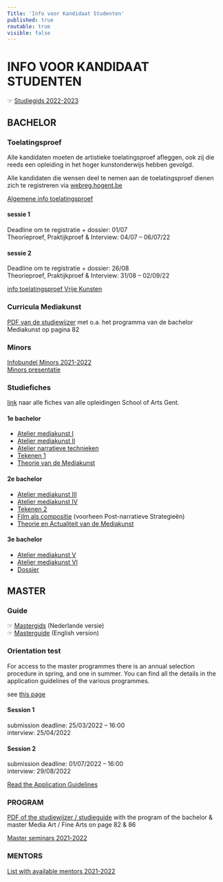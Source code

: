 ```yaml
---
Title: 'Info voor Kandidaat Studenten'
published: true
routable: true
visible: false
---
```


# INFO VOOR KANDIDAAT STUDENTEN
☞ [Studiegids 2022-2023](https://schoolofartsgent.be/wp-content/uploads/2021/12/2223_Studiewijzer.pdf)

## BACHELOR

### Toelatingsproef
Alle kandidaten moeten de artistieke toelatingsproef afleggen, ook zij die reeds een opleiding in het hoger kunstonderwijs hebben gevolgd.

Alle kandidaten die wensen deel te nemen aan de toelatingsproef dienen zich te registreren via [webreg.hogent.be](https://webreg.hogent.be/)

[Algemene info toelatingsproef](https://schoolofartsgent.be/nl/onderwijs/toelatings-en-orienteringsproeven/)

#### sessie 1
Deadline om te registratie + dossier: 01/07     
Theorieproef, Praktijkproef & Interview: 04/07 – 06/07/22    

#### sessie 2
Deadline om te registratie + dossier: 26/08     
Theorieproef, Praktijkproef & Interview: 31/08 – 02/09/22    

[info toelatingsproef Vrije Kunsten](https://schoolofartsgent.be/nl/onderwijs/toelatings-en-orienteringsproeven/academische-bachelor/vrije-kunsten/)

### Curricula Mediakunst
[PDF van de studiewijzer](https://schoolofartsgent.be/wp-content/uploads/2021/12/2223_Studiewijzer.pdf) met o.a. het programma van de bachelor Mediakunst op pagina 82

### Minors
[Infobundel Minors 2021-2022](http://docs.schoolofarts.be/documenten/Minors%20en%20keuzevakken/Informatiebundel%20Minors%202021-2022.doc)    
[Minors presentatie](http://www.docs.schoolofarts.be/documenten/Minors%20en%20keuzevakken/Infosessie%20minor%20keuzepakket%202021-2022_met%20audio.pptx)

### Studiefiches
[link](https://www.hogent.be/studiefiches/) naar alle fiches van alle opleidingen School of Arts Gent.

####  1e bachelor
* [Atelier mediakunst I](https://bamaflexweb.hogent.be/BMFUIDetailxOLOD.aspx?a=128852&b=5&c=1)
* [Atelier mediakunst II](https://bamaflexweb.hogent.be/BMFUIDetailxOLOD.aspx?a=128853&b=5&c=1)
* [Atelier narratieve technieken](https://bamaflexweb.hogent.be/BMFUIDetailxOLOD.aspx?a=128680&b=5&c=1)
* [Tekenen 1](https://bamaflexweb.hogent.be/BMFUIDetailxOLOD.aspx?a=128834&b=5&c=1)
* [Theorie van de Mediakunst](https://bamaflexweb.hogent.be/BMFUIDetailxOLOD.aspx?a=128740&b=5&c=1)

#### 2e bachelor
* [Atelier mediakunst III](https://bamaflexweb.hogent.be/BMFUIDetailxOLOD.aspx?a=128854&b=5&c=1)
* [Atelier mediakunst IV](https://bamaflexweb.hogent.be/BMFUIDetailxOLOD.aspx?a=128855&b=5&c=1)
* [Tekenen 2](https://bamaflexweb.hogent.be/BMFUIDetailxOLOD.aspx?a=128835&b=5&c=1)
* [Film als compositie](https://bamaflexweb.hogent.be/BMFUIDetailxOLOD.aspx?a=140689&b=5&c=1) (voorheen Post-narratieve Strategieën)
* [Theorie en Actualiteit van de Mediakunst](https://bamaflexweb.hogent.be/BMFUIDetailxOLOD.aspx?a=128738&b=5&c=1)

#### 3e bachelor
* [Atelier mediakunst V](https://bamaflexweb.hogent.be/BMFUIDetailxOLOD.aspx?a=128850&b=5&c=1)
* [Atelier mediakunst VI](https://bamaflexweb.hogent.be/BMFUIDetailxOLOD.aspx?a=128851&b=5&c=1)
* [Dossier](https://bamaflexweb.hogent.be/BMFUIDetailxOLOD.aspx?a=128709&b=5&c=1)


## MASTER

### Guide
☞ [Mastergids](http://www.docs.schoolofarts.be/documenten/Master/Mastergids%202122.pdf) (Nederlande versie)    
☞ [Masterguide](http://docs.schoolofarts.be/documenten/Master/Master%20Guidelines%20Visual%20and%20Audiovisual%20Arts%202122.pdf) (English version)

### Orientation test
For access to the master programmes there is an annual selection procedure in spring, and one in summer. You can find all the details in the application guidelines of the various programmes.

see [this page](https://schoolofartsgent.be/en/onderwijs/toelatings-en-orienteringsproeven/)

#### Session 1
submission deadline: 25/03/2022 – 16:00    
interview: 25/04/2022

#### Session 2
submission deadline: 01/07/2022 – 16:00    
interview: 29/08/2022

[Read the Application Guidelines](http://docs.schoolofarts.be/documenten/INFO%20EN%20HANDLEIDINGEN/Admission_procedures_masters/AGL_VAVD.pdf)

### PROGRAM
[PDF of the studiewijzer / studieguide](https://schoolofartsgent.be/wp-content/uploads/2021/12/2223_Studiewijzer.pdf) with the program of the bachelor & master Media Art / Fine Arts on page 82 & 86    

[Master seminars 2021-2022](http://docs.schoolofarts.be/documenten/Master/Infobundel%20Masterseminaries-%20information%20Master%20Seminars%202021-2022.pdf)


### MENTORS
[List with available mentors 2021-2022](http://docs.schoolofarts.be/documenten/Master/Mentorengids%202021-2022.pdf)
